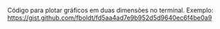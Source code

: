 Código para plotar gráficos em duas dimensões no terminal.
Exemplo: https://gist.github.com/fboldt/fd5aa4ad7e9b952d5d9640ec6f4be0a9
